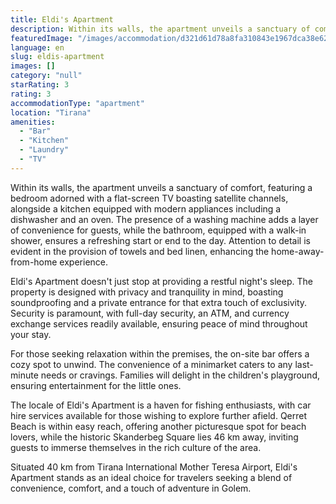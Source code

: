 ```yaml
---
title: Eldi's Apartment
description: Within its walls, the apartment unveils a sanctuary of comfort, featuring a bedroom adorned with a flat-screen TV boasting satellite channels, alongside a kitch
featuredImage: "/images/accommodation/d321d61d78a8fa310843e1967dca38e6276b92aa.png"
language: en
slug: eldis-apartment
images: []
category: "null"
starRating: 3
rating: 3
accommodationType: "apartment"
location: "Tirana"
amenities:
  - "Bar"
  - "Kitchen"
  - "Laundry"
  - "TV"
---
```


Within its walls, the apartment unveils a sanctuary of comfort, featuring a bedroom adorned with a flat-screen TV boasting satellite channels, alongside a kitchen equipped with modern appliances including a dishwasher and an oven. The presence of a washing machine adds a layer of convenience for guests, while the bathroom, equipped with a walk-in shower, ensures a refreshing start or end to the day. Attention to detail is evident in the provision of towels and bed linen, enhancing the home-away-from-home experience.

Eldi's Apartment doesn't just stop at providing a restful night's sleep. The property is designed with privacy and tranquility in mind, boasting soundproofing and a private entrance for that extra touch of exclusivity. Security is paramount, with full-day security, an ATM, and currency exchange services readily available, ensuring peace of mind throughout your stay.

For those seeking relaxation within the premises, the on-site bar offers a cozy spot to unwind. The convenience of a minimarket caters to any last-minute needs or cravings. Families will delight in the children's playground, ensuring entertainment for the little ones.

The locale of Eldi's Apartment is a haven for fishing enthusiasts, with car hire services available for those wishing to explore further afield. Qerret Beach is within easy reach, offering another picturesque spot for beach lovers, while the historic Skanderbeg Square lies 46 km away, inviting guests to immerse themselves in the rich culture of the area.

Situated 40 km from Tirana International Mother Teresa Airport, Eldi's Apartment stands as an ideal choice for travelers seeking a blend of convenience, comfort, and a touch of adventure in Golem.

